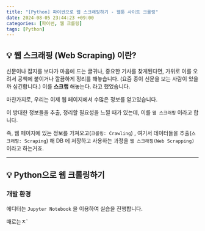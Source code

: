 ```yaml
---
title: "[Python] 파이썬으로 웹 스크래핑하기 - 웹툰 사이트 크롤링"
date: 2024-08-05 23:44:23 +09:00
categories: [파이썬, 웹 크롤링]
tags: [Python]
---
```


## 💡 웹 스크래핑 (Web Scraping) 이란?

신문이나 잡지를 보다가 마음에 드는 글귀나, 중요한 기사를 찾게된다면, 가위로 이를 오려서 공책에 붙이거나 깔끔하게 정리를 해놓습니다. (요즘 종이 신문을 보는 사람이 있을까 싶긴합니다.) 이를 **스크랩** 해놓는다. 라고 했었습니다.

마찬가지로, 우리는 이제 웹 페이지에서 수많은 정보를 얻고있습니다.

이 방대한 정보들을 추출, 정리할 필요성을 느낄 때가 있는데, 이를 `웹 스크래핑` 이라고 합니다.

즉, 웹 페이지에 있는 정보를 가져오고(`크롤링: Crawling`) , 여기서 데이터들을 추출(`스크래핑: Scraping`) 해 DB 에 저장하고 사용하는 과정을 `웹 스크래핑(Web Scrapping)` 이라고 하는거죠.

---



## 💡 Python으로 웹 크롤링하기

 ### 개발 환경 

에디터는 `Jupyter Notebook` 을 이용하여 실습을 진행합니다.	

때로는ㅈ`

